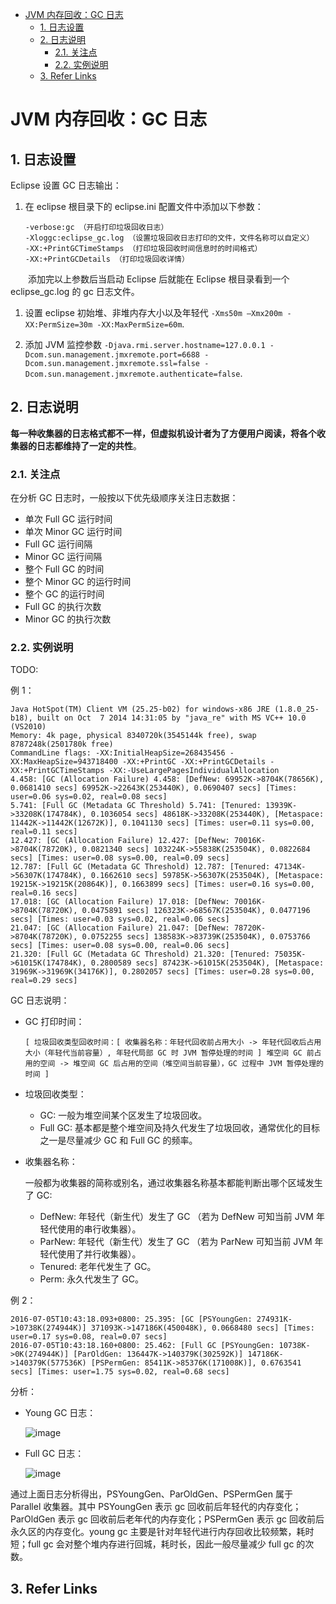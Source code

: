 - [JVM 内存回收：GC 日志](#jvm-内存回收gc-日志)
    - [1. 日志设置](#1-日志设置)
    - [2. 日志说明](#2-日志说明)
        - [2.1. 关注点](#21-关注点)
        - [2.2. 实例说明](#22-实例说明)
    - [3. Refer Links](#3-refer-links)

# JVM 内存回收：GC 日志

## 1. 日志设置

Eclipse 设置 GC 日志输出：
1. 在 eclipse 根目录下的 eclipse.ini 配置文件中添加以下参数：
    ```
    -verbose:gc （开启打印垃圾回收日志）
    -Xloggc:eclipse_gc.log （设置垃圾回收日志打印的文件，文件名称可以自定义）
    -XX:+PrintGCTimeStamps （打印垃圾回收时间信息时的时间格式）
    -XX:+PrintGCDetails （打印垃圾回收详情）
    ```
　　添加完以上参数后当启动 Eclipse 后就能在 Eclipse 根目录看到一个 eclipse_gc.log 的 gc 日志文件。

1. 设置 eclipse 初始堆、非堆内存大小以及年轻代 `-Xms50m –Xmx200m -XX:PermSize=30m -XX:MaxPermSize=60m`.

1. 添加 JVM 监控参数 `-Djava.rmi.server.hostname=127.0.0.1 -Dcom.sun.management.jmxremote.port=6688 -Dcom.sun.management.jmxremote.ssl=false -Dcom.sun.management.jmxremote.authenticate=false`.

## 2. 日志说明

**每一种收集器的日志格式都不一样，但虚拟机设计者为了方便用户阅读，将各个收集器的日志都维持了一定的共性**。

### 2.1. 关注点

在分析 GC 日志时，一般按以下优先级顺序关注日志数据：
- 单次 Full GC 运行时间
- 单次 Minor GC 运行时间
- Full GC 运行间隔
- Minor GC 运行间隔
- 整个 Full GC 的时间
- 整个 Minor GC 的运行时间
- 整个 GC 的运行时间
- Full GC 的执行次数
- Minor GC 的执行次数

### 2.2. 实例说明

TODO:

例 1：
```
Java HotSpot(TM) Client VM (25.25-b02) for windows-x86 JRE (1.8.0_25-b18), built on Oct  7 2014 14:31:05 by "java_re" with MS VC++ 10.0 (VS2010)
Memory: 4k page, physical 8340720k(3545144k free), swap 8787248k(2501780k free)
CommandLine flags: -XX:InitialHeapSize=268435456 -XX:MaxHeapSize=943718400 -XX:+PrintGC -XX:+PrintGCDetails -XX:+PrintGCTimeStamps -XX:-UseLargePagesIndividualAllocation
4.458: [GC (Allocation Failure) 4.458: [DefNew: 69952K->8704K(78656K), 0.0681410 secs] 69952K->22643K(253440K), 0.0690407 secs] [Times: user=0.06 sys=0.02, real=0.08 secs]
5.741: [Full GC (Metadata GC Threshold) 5.741: [Tenured: 13939K->33208K(174784K), 0.1036054 secs] 48618K->33208K(253440K), [Metaspace: 11442K->11442K(12672K)], 0.1041130 secs] [Times: user=0.11 sys=0.00, real=0.11 secs]
12.427: [GC (Allocation Failure) 12.427: [DefNew: 70016K->8704K(78720K), 0.0821340 secs] 103224K->55838K(253504K), 0.0822684 secs] [Times: user=0.08 sys=0.00, real=0.09 secs]
12.787: [Full GC (Metadata GC Threshold) 12.787: [Tenured: 47134K->56307K(174784K), 0.1662610 secs] 59785K->56307K(253504K), [Metaspace: 19215K->19215K(20864K)], 0.1663899 secs] [Times: user=0.16 sys=0.00, real=0.16 secs]
17.018: [GC (Allocation Failure) 17.018: [DefNew: 70016K->8704K(78720K), 0.0475891 secs] 126323K->68567K(253504K), 0.0477196 secs] [Times: user=0.03 sys=0.02, real=0.06 secs]
21.047: [GC (Allocation Failure) 21.047: [DefNew: 78720K->8704K(78720K), 0.0752255 secs] 138583K->83739K(253504K), 0.0753766 secs] [Times: user=0.08 sys=0.00, real=0.06 secs]
21.320: [Full GC (Metadata GC Threshold) 21.320: [Tenured: 75035K->61015K(174784K), 0.2800589 secs] 87423K->61015K(253504K), [Metaspace: 31969K->31969K(34176K)], 0.2802057 secs] [Times: user=0.28 sys=0.00, real=0.29 secs]
```

GC 日志说明：
- GC 打印时间：
  ```
  [ 垃圾回收类型回收时间：[ 收集器名称：年轻代回收前占用大小 -> 年轻代回收后占用大小（年轻代当前容量）, 年轻代局部 GC 时 JVM 暂停处理的时间 ] 堆空间 GC 前占用的空间 -> 堆空间 GC 后占用的空间（堆空间当前容量），GC 过程中 JVM 暂停处理的时间 ]
  ```

- 垃圾回收类型：
  - GC: 一般为堆空间某个区发生了垃圾回收。
  - Full GC: 基本都是整个堆空间及持久代发生了垃圾回收，通常优化的目标之一是尽量减少 GC 和 Full GC 的频率。

- 收集器名称：

  一般都为收集器的简称或别名，通过收集器名称基本都能判断出哪个区域发生了 GC:
  - DefNew: 年轻代（新生代）发生了 GC （若为 DefNew 可知当前 JVM 年轻代使用的串行收集器）。
  - ParNew: 年轻代（新生代）发生了 GC （若为 ParNew 可知当前 JVM 年轻代使用了并行收集器）。
  - Tenured: 老年代发生了 GC。
  - Perm: 永久代发生了 GC。

例 2：
```
2016-07-05T10:43:18.093+0800: 25.395: [GC [PSYoungGen: 274931K->10738K(274944K)] 371093K->147186K(450048K), 0.0668480 secs] [Times: user=0.17 sys=0.08, real=0.07 secs]
2016-07-05T10:43:18.160+0800: 25.462: [Full GC [PSYoungGen: 10738K->0K(274944K)] [ParOldGen: 136447K->140379K(302592K)] 147186K->140379K(577536K) [PSPermGen: 85411K->85376K(171008K)], 0.6763541 secs] [Times: user=1.75 sys=0.02, real=0.68 secs]
```
分析：
- Young GC 日志：

  ![image](http://img.cdn.firejq.com/jpg/2018/11/25/b40a91e31e0593068d72ee3746f87f06.jpg)

- Full GC 日志：

  ![image](http://img.cdn.firejq.com/jpg/2018/11/25/4be60336168616622dc1bef9d6bd6b6c.jpg)

通过上面日志分析得出，PSYoungGen、ParOldGen、PSPermGen 属于 Parallel 收集器。其中 PSYoungGen 表示 gc 回收前后年轻代的内存变化；ParOldGen 表示 gc 回收前后老年代的内存变化；PSPermGen 表示 gc 回收前后永久区的内存变化。young gc 主要是针对年轻代进行内存回收比较频繁，耗时短；full gc 会对整个堆内存进行回城，耗时长，因此一般尽量减少 full gc 的次数。

## 3. Refer Links
